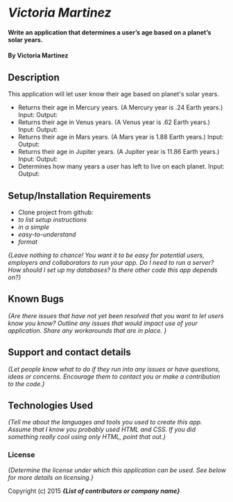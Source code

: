 # _Victoria Martinez_

#### Write an application that determines a user’s age based on a planet’s solar years.

#### By **Victoria Martinez**

## Description

This application will let user know their age based on planet's solar years.

* Returns their age in Mercury years. (A Mercury year is .24 Earth years.)
  Input:
  Output:
* Returns their age in Venus years. (A Venus year is .62 Earth years.)
  Input:
  Output:
* Returns their age in Mars years. (A Mars year is 1.88 Earth years.)
  Input:
  Output:
* Returns their age in Jupiter years. (A Jupiter year is 11.86 Earth years.)
  Input:
  Output:
* Determines how many years a user has left to live on each planet.
  Input:
  Output:

## Setup/Installation Requirements

* Clone project from github:
* _to list setup instructions_
* _in a simple_
* _easy-to-understand_
* _format_

_{Leave nothing to chance! You want it to be easy for potential users, employers and collaborators to run your app. Do I need to run a server? How should I set up my databases? Is there other code this app depends on?}_

## Known Bugs

_{Are there issues that have not yet been resolved that you want to let users know you know?  Outline any issues that would impact use of your application.  Share any workarounds that are in place. }_

## Support and contact details

_{Let people know what to do if they run into any issues or have questions, ideas or concerns.  Encourage them to contact you or make a contribution to the code.}_

## Technologies Used

_{Tell me about the languages and tools you used to create this app. Assume that I know you probably used HTML and CSS. If you did something really cool using only HTML, point that out.}_

### License

*{Determine the license under which this application can be used.  See below for more details on licensing.}*

Copyright (c) 2015 **_{List of contributors or company name}_**
